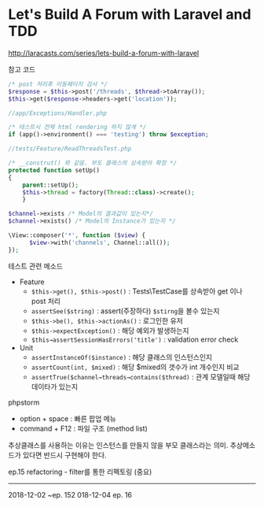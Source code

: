 # Let's Build A Forum with Laravel and TDD
http://laracasts.com/series/lets-build-a-forum-with-laravel

참고 코드
```php
/* post 처리후 이동페이지 검사 */
$response = $this->post('/threads', $thread->toArray());
$this->get($response->headers->get('location'));
```
```php        
//app/Exceptions/Handler.php

/* 테스트시 전체 html rendering 하지 않게 */
if (app()->environment() === 'testing') throw $exception;
```
```php        
//tests/Feature/ReadThreadsTest.php

/* __construt() 와 같음. 부도 클래스의 상속받아 확장 */
protected function setUp()
{
    parent::setUp();
    $this->thread = factory(Thread::class)->create();
    }
```
```php        
$channel->exists /* Model의 결과값이 있는지*/
$channel->exists() /* Model의 Instance가 있는지 */
```
```php        
\View::composer('*', function ($view) {
      $view->with('channels', Channel::all());
});
```
테스트 관련 메소드

- Feature
    - `$this->get(), $this->post()` : Tests\TestCase를 상속받아 get 이나 post 처리
    - `assertSee($string)` : assert(주장하다) `$stirng`을 볼수 있는지
    - `$this->be(), $this->actionAs()` : 로그인한 유저
    - `$this->expectException()` : 해당 예외가 발생하는지
    - `$this→assertSessionHasErrors('title')` : validation error check
- Unit
    - `assertInstanceOf($instance)` : 해당 클래스의 인스턴스인지
    - `assertCount(int, $mixed)` : 해당 $mixed의 갯수가 int 개수인지 비교
    - `assertTrue($channel→threads→contains($thread)` : 관계 모델일때 해당 데이타가 있는지

phpstorm

- option + space : 빠른 팝업 메뉴
- command + F12 : 파일 구조 (method list)

추상클래스를 사용하는 이유는 인스턴스를 만들지 않을 부모 클래스라는 의미.
추상메소드가 있다면 반드시 구현해야 한다.

ep.15 refactoring - filter를 통한 리펙토링 (중요)

---

2018-12-02 ~ep. 152
018-12-04 ep. 16
